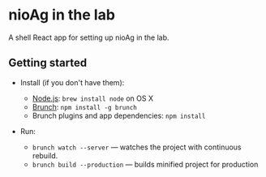 # nioAg in the lab

A shell React app for setting up nioAg in the lab.

## Getting started

* Install (if you don't have them):
    * [Node.js](http://nodejs.org): `brew install node` on OS X
    * [Brunch](http://brunch.io): `npm install -g brunch`
    * Brunch plugins and app dependencies: `npm install`

* Run:
    * `brunch watch --server` — watches the project with continuous rebuild.
    * `brunch build --production` — builds minified project for production
